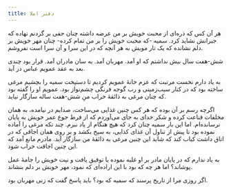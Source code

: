 ```yaml
---
title: دفتر املا
---
```


هر آن کس که ذره‌ای از محبت خویش بر من عرضه داشته چنان حقی بر گردنم نهاده که جبرانش نشاید کرد. سمیه -که محبت خویش را بر من تمام کرده- چنان مهر خویش بر دلم نشانده که یک تار مویش به هر آنچه که در این سرا و آن سرا است نفروشم.

شش-هفت سال بیش نداشتم که او آمد. مهربان آمد. به سان مادران آمد. قرار بود چندی بعد به عقد عمویم عباس در آید.

به یاد دارم نخست مرتبت که عزم خانهٔ عمویم کردیم تا دستپخت سمیه را بچشیم مرغی ساخته بود که در کنار سیب‌زمینی و رب گوجه فرنگی چشم‌نواز بود. عمویم او را گفته بود که چنان مرغی به ذائقهٔ خراب منِ شش-هفت ساله سازگار نیاید.

اگرچه رسم بر آن بوده که هر کس چنین غذایی می‌ساخت، صدایم در نیامده، به همان مخلفات قناعت کرده و شکر خدای به جای می‌آوردم که از فرط جوع عمر خویش به پایان نرسانده‌ام. اما این بار سمیه چنان کرد که هیچ هنگام از یاد نبرم. چند تکه مرغی را آماده نموده بود تا پیش از تناول آن غذای کذایی، به سیخ بکشد و بر روی همان اجاقی که در اتاق داشت کباب کند که شاید این چنین مرغی به ذائقهٔ من سازگار آید. مادرم مانع آمد که این چنین اجاقت خراب شود.

به یاد ندارم که در پایان مادر بر او غلبه نموده یا توفیق یافت و نیت خویش را جامهٔ عمل پوشاند؟ اما هر چه که بود با این اراده‌ای که نمود، مهر خویش بر دلم بنشاند.

اگر روزی مرا از تاریخ پرسند که سمیه که بود؟ باید پاسخ گفت که زنی مهربان بود.